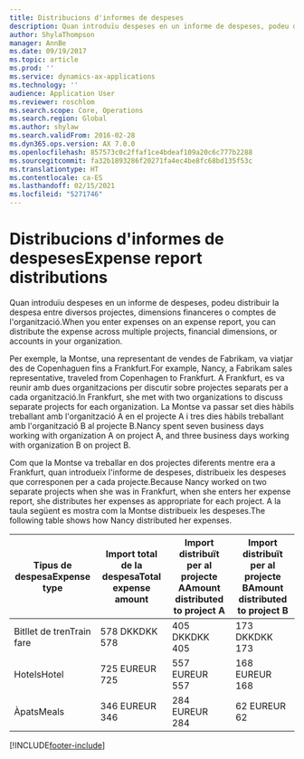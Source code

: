 ```yaml
---
title: Distribucions d'informes de despeses
description: Quan introduïu despeses en un informe de despeses, podeu distribuir la despesa entre diversos projectes, entitats jurídiques o comptes de l'organització.
author: ShylaThompson
manager: AnnBe
ms.date: 09/19/2017
ms.topic: article
ms.prod: ''
ms.service: dynamics-ax-applications
ms.technology: ''
audience: Application User
ms.reviewer: roschlom
ms.search.scope: Core, Operations
ms.search.region: Global
ms.author: shylaw
ms.search.validFrom: 2016-02-28
ms.dyn365.ops.version: AX 7.0.0
ms.openlocfilehash: 857573c0c2ffaf1ce4bdeaf109a20c6c777b2288
ms.sourcegitcommit: fa32b1893286f20271fa4ec4be8fc68bd135f53c
ms.translationtype: HT
ms.contentlocale: ca-ES
ms.lasthandoff: 02/15/2021
ms.locfileid: "5271746"
---
```

# <a name="expense-report-distributions"></a><span data-ttu-id="a7f08-103">Distribucions d'informes de despeses</span><span class="sxs-lookup"><span data-stu-id="a7f08-103">Expense report distributions</span></span>

<span data-ttu-id="a7f08-104">Quan introduïu despeses en un informe de despeses, podeu distribuir la despesa entre diversos projectes, dimensions financeres o comptes de l'organització.</span><span class="sxs-lookup"><span data-stu-id="a7f08-104">When you enter expenses on an expense report, you can distribute the expense across multiple projects, financial dimensions, or accounts in your organization.</span></span>

<span data-ttu-id="a7f08-105">Per exemple, la Montse, una representant de vendes de Fabrikam, va viatjar des de Copenhaguen fins a Frankfurt.</span><span class="sxs-lookup"><span data-stu-id="a7f08-105">For example, Nancy, a Fabrikam sales representative, traveled from Copenhagen to Frankfurt.</span></span> <span data-ttu-id="a7f08-106">A Frankfurt, es va reunir amb dues organitzacions per discutir sobre projectes separats per a cada organització.</span><span class="sxs-lookup"><span data-stu-id="a7f08-106">In Frankfurt, she met with two organizations to discuss separate projects for each organization.</span></span> <span data-ttu-id="a7f08-107">La Montse va passar set dies hàbils treballant amb l'organització A en el projecte A i tres dies hàbils treballant amb l'organització B al projecte B.</span><span class="sxs-lookup"><span data-stu-id="a7f08-107">Nancy spent seven business days working with organization A on project A, and three business days working with organization B on project B.</span></span>

<span data-ttu-id="a7f08-108">Com que la Montse va treballar en dos projectes diferents mentre era a Frankfurt, quan introdueix l'informe de despeses, distribueix les despeses que corresponen per a cada projecte.</span><span class="sxs-lookup"><span data-stu-id="a7f08-108">Because Nancy worked on two separate projects when she was in Frankfurt, when she enters her expense report, she distributes her expenses as appropriate for each project.</span></span> <span data-ttu-id="a7f08-109">A la taula següent es mostra com la Montse distribueix les despeses.</span><span class="sxs-lookup"><span data-stu-id="a7f08-109">The following table shows how Nancy distributed her expenses.</span></span>


| <span data-ttu-id="a7f08-110">Tipus de despesa</span><span class="sxs-lookup"><span data-stu-id="a7f08-110">Expense type</span></span> | <span data-ttu-id="a7f08-111">Import total de la despesa</span><span class="sxs-lookup"><span data-stu-id="a7f08-111">Total expense amount</span></span>|<span data-ttu-id="a7f08-112">Import distribuït per al projecte A</span><span class="sxs-lookup"><span data-stu-id="a7f08-112">Amount distributed to project A</span></span>| <span data-ttu-id="a7f08-113">Import distribuït per al projecte B</span><span class="sxs-lookup"><span data-stu-id="a7f08-113">Amount distributed to project B</span></span> |
|--------------|---------------------|-------------------------------|---------------------------------|
|<span data-ttu-id="a7f08-114">Bitllet de tren</span><span class="sxs-lookup"><span data-stu-id="a7f08-114">Train fare</span></span>   |<span data-ttu-id="a7f08-115">578 DKK</span><span class="sxs-lookup"><span data-stu-id="a7f08-115">DKK 578</span></span>              |<span data-ttu-id="a7f08-116">405 DKK</span><span class="sxs-lookup"><span data-stu-id="a7f08-116">DKK 405</span></span>                        |<span data-ttu-id="a7f08-117">173 DKK</span><span class="sxs-lookup"><span data-stu-id="a7f08-117">DKK 173</span></span>                          |
|<span data-ttu-id="a7f08-118">Hotels</span><span class="sxs-lookup"><span data-stu-id="a7f08-118">Hotel</span></span>         |<span data-ttu-id="a7f08-119">725 EUR</span><span class="sxs-lookup"><span data-stu-id="a7f08-119">EUR 725</span></span>              |<span data-ttu-id="a7f08-120">557 EUR</span><span class="sxs-lookup"><span data-stu-id="a7f08-120">EUR 557</span></span>                        |<span data-ttu-id="a7f08-121">168 EUR</span><span class="sxs-lookup"><span data-stu-id="a7f08-121">EUR 168</span></span>                          |
|<span data-ttu-id="a7f08-122">Àpats</span><span class="sxs-lookup"><span data-stu-id="a7f08-122">Meals</span></span>         |<span data-ttu-id="a7f08-123">346 EUR</span><span class="sxs-lookup"><span data-stu-id="a7f08-123">EUR 346</span></span>              |<span data-ttu-id="a7f08-124">284 EUR</span><span class="sxs-lookup"><span data-stu-id="a7f08-124">EUR 284</span></span>                        |<span data-ttu-id="a7f08-125">62 EUR</span><span class="sxs-lookup"><span data-stu-id="a7f08-125">EUR 62</span></span>                           |



[!INCLUDE[footer-include](../includes/footer-banner.md)]